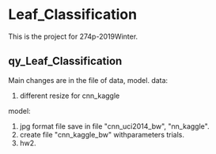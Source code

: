# Leaf_Classification
This is the project for 274p-2019Winter.

## qy_Leaf_Classification
Main changes are in the file of data, model.
data: 
1) different resize for cnn_kaggle

model: 
1) jpg format file save in file "cnn_uci2014_bw", "nn_kaggle".
2) create file "cnn_kaggle_bw" withparameters trials.
3) hw2.
